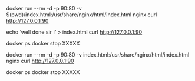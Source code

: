 docker run --rm -d -p 90:80 -v $(pwd)/index.html:/usr/share/nginx/html/index.html nginx
curl http://127.0.0.1:90

echo ‘well done sir !’ > index.html
curl http://127.0.0.1:90

docker ps
docker stop XXXXX

docker run --rm -d -p 90:80 -v index.html:/usr/share/nginx/html/index.html nginx
curl http://127.0.0.1:90

docker ps
docker stop XXXXX
